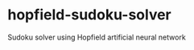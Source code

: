 hopfield-sudoku-solver
======================

Sudoku solver using Hopfield artificial neural network

